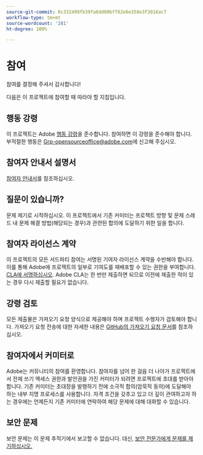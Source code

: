 ```yaml
---
source-git-commit: 0c332499fb39fa6dd80bff82e6e358e3f3016ac7
workflow-type: tm+mt
source-wordcount: '281'
ht-degree: 100%

---
```

# 참여

참여를 결정해 주셔서 감사합니다!

다음은 이 프로젝트에 참여할 때 따라야 할 지침입니다.

## 행동 강령

이 프로젝트는 Adobe [행동 강령](code-of-conduct.md)을 준수합니다. 참여하면 이 강령을 준수해야 합니다. 부적절한 행동은
[Grp-opensourceoffice@adobe.com](mailto:Grp-opensourceoffice@adobe.com)에 신고해 주십시오.

## 참여자 안내서 설명서

[참여자 안내서](https://experienceleague.adobe.com/docs/contributor/contributor-guide/introduction.html?lang=ko)를 참조하십시오.

## 질문이 있습니까?

문제 제기로 시작하십시오. 이 프로젝트에서 기존 커미터는
프로젝트 방향 및 문제 스레드 내 문제 해결 방법(해당되는 경우)과 관련된
합의에 도달하기 위한 일을 합니다.

## 참여자 라이선스 계약

이 프로젝트의 모든 서드파티 참여는 서명된 기여자 라이선스 계약을
수반해야 합니다. 이를 통해 Adobe에 프로젝트의 일부로 기여도를 재배포할 수 있는 권한을 부여합니다. [CLA에 서명하십시오](http://opensource.adobe.com/cla.html). Adobe CLA는 
한 번만 제출하면 되므로 이전에 제출한 적이 있는 경우 
다시 제출할 필요가 없습니다.

## 강령 검토

모든 제출물은 가져오기 요청 양식으로 제공해야 하며 프로젝트 수행자가 검토해야 합니다. 가져오기 요청 전송에 대한 자세한 내용은 [GitHub의 가져오기 요청 문서](https://help.github.com/articles/about-pull-requests/)를 참조하십시오.

<!--
Lastly, please follow the [pull request template](PULL_REQUEST_TEMPLATE.md) when
submitting a pull request!
-->

## 참여자에서 커미터로

Adobe는 커뮤니티의 참여를 환영합니다. 참여자를 넘어 한 걸음 더 나아가
프로젝트에서 전체 쓰기 액세스 권한과 발언권을 가진 커미터가 되려면
프로젝트에 초대를 받아야 합니다. 기존 커미터는 초대장을 발행하기 전에
소극적 합의(암묵적 동의)에 도달해야 하는 내부 지명 프로세스를
사용합니다. 자격 조건을 갖추고 있고 더 깊이 관여하고자 하는 경우에는 
언제든지 기존 커미터에 연락하여 해당 문제에 대해 대화할 수 있습니다.

## 보안 문제

보안 문제는 이 문제 추적기에서 보고할 수 없습니다. 대신, [보안 전문가에게 문제를 제기하십시오.](https://helpx.adobe.com/ko/security/alertus.html)
